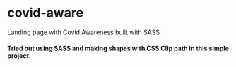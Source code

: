 # covid-aware
Landing page with Covid Awareness built with SASS

#### Tried out using SASS and making shapes with CSS Clip path in this simple project.
